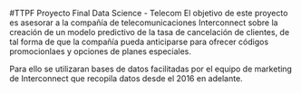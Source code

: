 #TTPF
Proyecto Final Data Science - Telecom
El objetivo de este proyecto es asesorar a la compañía de telecomunicaciones Interconnect sobre la creación de un modelo predictivo de la tasa de cancelación de clientes, de tal forma de que la compañía pueda anticiparse para ofrecer códigos promocionlaes y opciones de planes especiales. 

Para ello se utilizaran bases de datos facilitadas por el equipo de marketing de Interconnect que recopila datos desde el 2016 en adelante.


